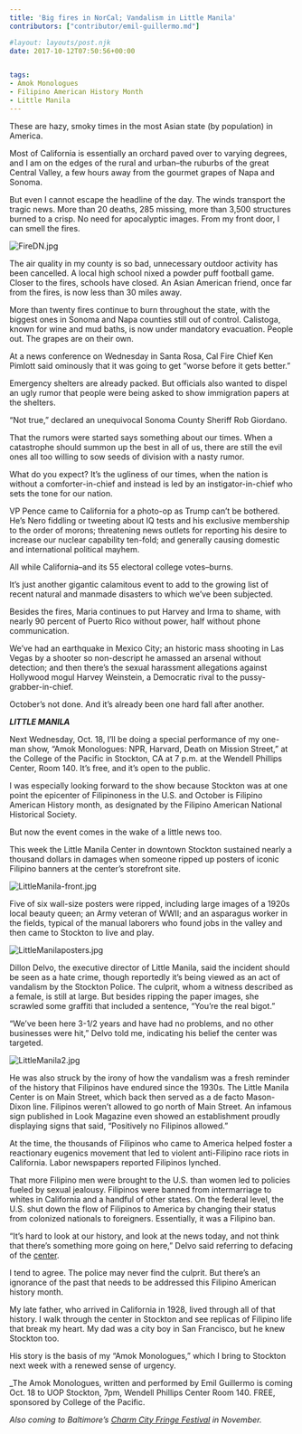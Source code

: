 ```yaml
---
title: 'Big fires in NorCal; Vandalism in Little Manila'
contributors: ["contributor/emil-guillermo.md"]

#layout: layouts/post.njk
date: 2017-10-12T07:50:56+00:00


tags:
- Amok Monologues
- Filipino American History Month
- Little Manila
---
```


These are hazy, smoky times in the most Asian state (by population) in America.

Most of California is essentially an orchard paved over to varying degrees, and
I am on the edges of the rural and urban–the ruburbs of the great Central
Valley, a few hours away from the gourmet grapes of Napa and Sonoma.

But even I cannot escape the headline of the day. The winds transport the tragic
news. More than 20 deaths, 285 missing, more than 3,500 structures burned to a
crisp. No need for apocalyptic images. From my front door, I can smell the
fires.

![FireDN.jpg](/uploads/FireDN.jpg)

The air quality in my county is so bad, unnecessary outdoor activity has been
cancelled. A local high school nixed a powder puff football game. Closer to the
fires, schools have closed. An Asian American friend, once far from the fires,
is now less than 30 miles away.

More than twenty fires continue to burn throughout the state, with the biggest
ones in Sonoma and Napa counties still out of control. Calistoga, known for wine
and mud baths, is now under mandatory evacuation. People out. The grapes are on
their own.

At a news conference on Wednesday in Santa Rosa, Cal Fire Chief Ken Pimlott said
ominously that it was going to get “worse before it gets better.”

Emergency shelters are already packed. But officials also wanted to dispel an
ugly rumor that people were being asked to show immigration papers at the
shelters.

“Not true,” declared an unequivocal Sonoma County Sheriff Rob Giordano.

That the rumors were started says something about our times. When a catastrophe
should summon up the best in all of us, there are still the evil ones all too
willing to sow seeds of division with a nasty rumor.

What do you expect? It’s the ugliness of our times, when the nation is without a
comforter-in-chief and instead is led by an instigator-in-chief who sets the
tone for our nation.

VP Pence came to California for a photo-op as Trump can’t be bothered. He’s Nero
fiddling or tweeting about IQ tests and his exclusive membership to the order of
morons; threatening news outlets for reporting his desire to increase our
nuclear capability ten-fold; and generally causing domestic and international
political mayhem.

All while California–and its 55 electoral college votes–burns.

It’s just another gigantic calamitous event to add to the growing list of recent
natural and manmade disasters to which we’ve been subjected.

Besides the fires, Maria continues to put Harvey and Irma to shame, with nearly
90 percent of Puerto Rico without power, half without phone communication.

We’ve had an earthquake in Mexico City; an historic mass shooting in Las Vegas
by a shooter so non-descript he amassed an arsenal without detection; and then
there’s the sexual harassment allegations against Hollywood mogul Harvey
Weinstein, a Democratic rival to the pussy-grabber-in-chief.

October’s not done. And it’s already been one hard fall after another.

**_LITTLE MANILA_**

Next Wednesday, Oct. 18, I’ll be doing a special performance of my one-man show,
“Amok Monologues: NPR, Harvard, Death on Mission Street,” at the College of the
Pacific in Stockton, CA at 7 p.m. at the Wendell Phillips Center, Room 140. It’s
free, and it’s open to the public.

I was especially looking forward to the show because Stockton was at one point
the epicenter of Filipinoness in the U.S. and October is Filipino American
History month, as designated by the Filipino American National Historical
Society.

But now the event comes in the wake of a little news too.

This week the Little Manila Center in downtown Stockton sustained nearly a
thousand dollars in damages when someone ripped up posters of iconic Filipino
banners at the center’s storefront site.

![LittleManila-front.jpg](/uploads/LittleManila-front.jpg)

Five of six wall-size posters were ripped, including large images of a 1920s
local beauty queen; an Army veteran of WWII; and an asparagus worker in the
fields, typical of the manual laborers who found jobs in the valley and then
came to Stockton to live and play.

![LittleManilaposters.jpg](/uploads/LittleManilaposters.jpg)

Dillon Delvo, the executive director of Little Manila, said the incident should
be seen as a hate crime, though reportedly it’s being viewed as an act of
vandalism by the Stockton Police. The culprit, whom a witness described as a
female, is still at large. But besides ripping the paper images, she scrawled
some graffiti that included a sentence, “You’re the real bigot.”

“We’ve been here 3-1/2 years and have had no problems, and no other businesses
were hit,” Delvo told me, indicating his belief the center was targeted.

![LittleManila2.jpg](/uploads/LittleManila2.jpg)

He was also struck by the irony of how the vandalism was a fresh reminder of the
history that Filipinos have endured since the 1930s. The Little Manila Center is
on Main Street, which back then served as a de facto Mason-Dixon line. Filipinos
weren’t allowed to go north of Main Street. An infamous sign published in Look
Magazine even showed an establishment proudly displaying signs that said,
“Positively no Filipinos allowed.”

At the time, the thousands of Filipinos who came to America helped foster a
reactionary eugenics movement that led to violent anti-Filipino race riots in
California. Labor newspapers reported Filipinos lynched.

That more Filipino men were brought to the U.S. than women led to policies
fueled by sexual jealousy. Filipinos were banned from intermarriage to whites in
California and a handful of other states. On the federal level, the U.S. shut
down the flow of Filipinos to America by changing their status from colonized
nationals to foreigners. Essentially, it was a Filipino ban.

“It’s hard to look at our history, and look at the news today, and not think
that there’s something more going on here,” Delvo said referring to defacing of
the [center](https://www.littlemanila.org/home/).

I tend to agree. The police may never find the culprit. But there’s an ignorance
of the past that needs to be addressed this Filipino American history month.

My late father, who arrived in California in 1928, lived through all of that
history. I walk through the center in Stockton and see replicas of Filipino life
that break my heart. My dad was a city boy in San Francisco, but he knew
Stockton too.

His story is the basis of my “Amok Monologues,” which I bring to Stockton next
week with a renewed sense of urgency.

_The Amok Monologues, written and performed by Emil Guillermo is coming Oct. 18
to UOP Stockton, 7pm, Wendell Phillips Center Room 140. FREE, sponsored by
College of the Pacific.

_Also coming to Baltimore’s [Charm City Fringe
Festival](https://charmcityfringe.ticketleap.com/amok-monologues/) in November._
